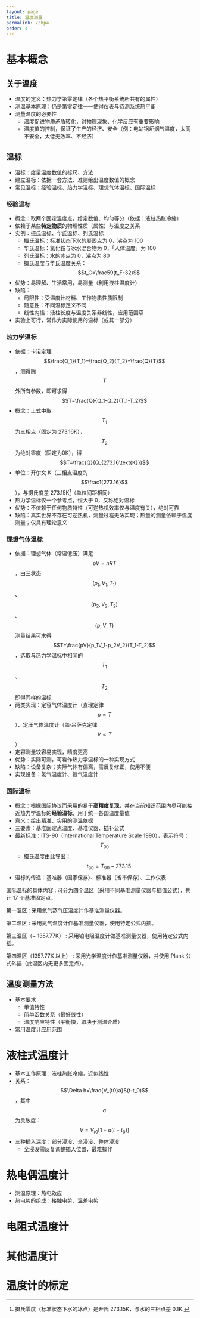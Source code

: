 ```yaml
---
layout: page
title: 温度测量
permalink: /chp4
order: 4
---
```


# 基本概念

## 关于温度

- 温度的定义：热力学第零定律（各个热平衡系统所共有的属性）
- 测温基本原理：仍是第零定律——使得仪表与待测系统热平衡
- 测量温度的必要性
    - 温度促进物质矛盾转化，对物理现象、化学反应有重要影响
    - 温度值的控制，保证了生产的经济、安全（例：电站锅炉烟气温度，太高不安全，太低无效率、不经济）

## 温标

- 温标：度量温度数值的标尺、方法
- 建立温标：依据一套方法、准则给出温度数值的概念
- 常见温标：经验温标、热力学温标、理想气体温标、国际温标

### 经验温标

- 概念：取两个固定温度点，给定数值、均匀等分（依据：液柱热胀冷缩）
- 依赖于某些**特定物质**的物理性质（属性）与温度之关系
- 实例：摄氏温标、华氏温标、列氏温标
    - 摄氏温标：标准状态下水的凝固点为 0，沸点为 100
    - 华氏温标：氯化铵与冰水混合物为 0，「人体温度」为 100
    - 列氏温标：水的冰点为 0，沸点为 80
    - 摄氏温度与华氏温度关系：$$t_C=\frac59(t_F-32)$$
- 优势：易理解、生活常用，易测量（利用液柱温度计）
- 缺陷：
    - 局限性：受温度计材料、工作物质性质限制
    - 随意性：不同温标定义不同
    - 线性内插：液柱长度与温度关系非线性，应用范围窄
- 实验上可行，常作为实际使用的温标（或其一部分）

### 热力学温标

- 依据：卡诺定理 $$\frac{Q_1}{T_1}=\frac{Q_2}{T_2}=\frac{Q}{T}$$，测得除 $$T$$ 外所有参数，即可求得 $$T=\frac{Q}{Q_1-Q_2}(T_1-T_2)$$
- 概念：上式中取 $$T_1$$ 为三相点（固定为 273.16K），$$T_2$$ 为绝对零度（固定为0K），得 $$T=\frac{Q}{Q_{273.16\text{K}}}$$
- 单位：开尔文 K（三相点温度的 $$\frac1{273.16}$$），与摄氏度差 273.15K[^1]（单位间距相同）
- 热力学温标仅一个参考点，恒大于 0，又称绝对温标
- 优势：不依赖于任何物质特性（可逆热机效率仅与温度有关），绝对可靠
- 缺陷：真实世界不存在可逆热机，测量过程无法实现；热量的测量依赖于温度测量；仅具有理论意义

[^1]: 摄氏零度（标准状态下水的冰点）是开氏 273.15K，与水的三相点差 0.1K.

### 理想气体温标

- 依据：理想气体（常温低压）满足 $$pV=nRT$$，由三状态 $$(p_1,V_1,T_1)$$、$$(p_2,V_2,T_2)$$、$$(p,V,T)$$ 测量结果可求得 $$T=\frac{pV}{p_1V_1-p_2V_2}(T_1-T_2)$$，选取与热力学温标中相同的 $$T_1$$、$$T_2$$ 即得同样的温标
- 两类实现：定容气体温度计（查理定律 $$p\propto T$$）、定压气体温度计（盖·吕萨克定律 $$V\propto T$$）
- 定容测量较容易实现，精度更高
- 优势：实际可测，可看作热力学温标的一种实现方式
- 缺陷：设备复杂；实际气体有偏离，需反复修正，使用不便
- 实现设备：氢气温度计、氦气温度计

### 国际温标

- 概念：根据国际协议而采用的易于**高精度复现**，并在当前知识范围内尽可能接近热力学温标的**经验温标**，用于统一各国温度量值
- 意义：给出精准、实用的测温依据
- 三要素：基准固定点温度、基准仪器、插补公式
- 最新标准：ITS-90（International Temperature Scale 1990），表示符号：$$T_{90}$$
    - 摄氏温度由此导出：$$t_{90}=T_{90}-273.15$$
- 温标的传递：基准器（国家保存）、标准器（省市保存）、工作仪表

国际温标的具体内容
: 可分为四个温区（采用不同基准测量仪器与插值公式），共计 17 个基准固定点。

第一温区
: 采用氦气蒸气压温度计作基准测量仪器。

第二温区
: 采用氦气温度计作基准测量仪器，使用特定公式内插。

第三温区（~ 1357.77K）
: 采用铂电阻温度计做基准测量仪器，使用特定公式内插。

第四温区（1357.77K 以上）
: 采用光学温度计作基准测量仪器，并使用 Plank 公式外插（此温区内无更多固定点）。

## 温度测量方法

- 基本要求
    - 单值特性
    - 简单函数关系（最好线性）
    - 温度响应特性（平衡快，取决于测温介质）
- 常用温度计应用范围

# 液柱式温度计

- 基本工作原理：液柱热胀冷缩，近似线性
- 关系：$$\Delta h=\frac{V_{t0}a}S(t-t_0)$$，其中 $$a$$ 为灵敏度：$$V=V_{t0}[1+a(t-t_0)]$$
- 三种插入深度：部分浸没、全浸没、整体浸没
    - 全浸没需反复调整插入位置，最难操作

# 热电偶温度计

<!-- lots of things TODO here -->

- 测温原理：热电效应
- 热电势的组成：接触电势、温差电势

# 电阻式温度计

# 其他温度计

# 温度计的标定